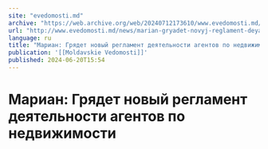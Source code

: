 ```yaml
---
site: "evedomosti.md"
archive: "https://web.archive.org/web/20240712173610/www.evedomosti.md/news/marian-gryadet-novyj-reglament-deyatelnosti-agentov-po-nedvi"
url: "http://www.evedomosti.md/news/marian-gryadet-novyj-reglament-deyatelnosti-agentov-po-nedvi"
language: ru
title: "Мариан: Грядет новый регламент деятельности агентов по недвижимости"
publication: '[[Moldavskie Vedomosti]]'
published: 2024-06-20T15:54
---
```


# Мариан: Грядет новый регламент деятельности агентов по недвижимости

